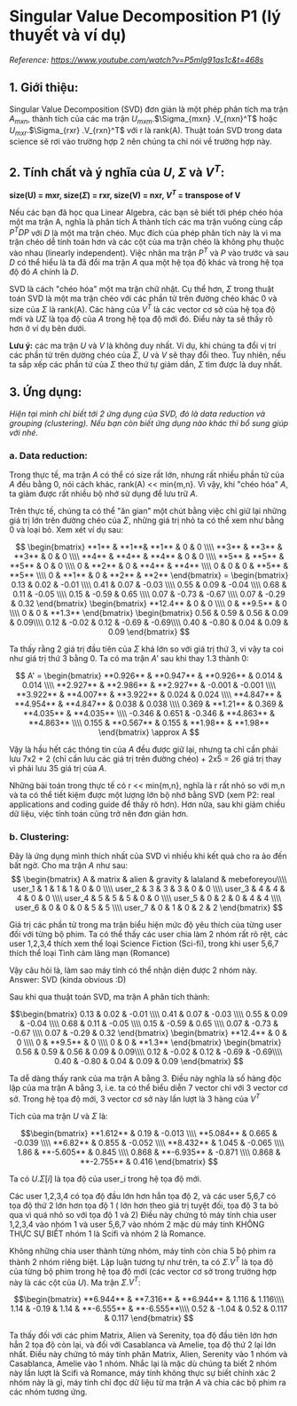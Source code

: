 <vue-mathjax></vue-mathjax>

# Singular Value Decomposition P1 <span class="tex2jax_ignore">(</span>lý thuyết và ví dụ<span class="tex2jax_ignore">)</span>

*Reference: https://www.youtube.com/watch?v=P5mlg91as1c&t=468s*

## 1. Giới thiệu:

Singular Value Decomposition <span class="tex2jax_ignore">(</span>SVD<span class="tex2jax_ignore">)</span> đơn giản là một phép phân tích ma trận $A_{mxn}$, thành tích của các ma trận $U_{mxm}$.$\Sigma_{mxn}
$.$V_{nxn}^T$ hoặc $U_{mxr}$.$\Sigma_{rxr}
$.$V_{rxn}^T$ với r là rank<span class="tex2jax_ignore">(</span>A<span class="tex2jax_ignore">)</span>. Thuật toán SVD trong data science sẽ rơi vào trường hợp 2 nên chúng ta chỉ nói về trường hợp này. 

## 2. Tính chất và ý nghĩa của $U$, $\Sigma$ và $V^T$:

**size<span class="tex2jax_ignore">(</span>U<span class="tex2jax_ignore">)</span> = mxr, size<span class="tex2jax_ignore">(</span>$\Sigma$<span class="tex2jax_ignore">)</span> = rxr, size<span class="tex2jax_ignore">(</span>V<span class="tex2jax_ignore">)</span> = nxr, $V^T$ = transpose of V**

Nếu các bạn đã học qua Linear Algebra, các bạn sẽ biết tới phép chéo hóa một ma trận A, nghĩa là phân tích A thành tích các ma trận vuông cùng cấp $P^TDP$ với $D$ là một ma trận chéo. Mục đích của phép phân tích này là vì ma trận chéo dễ tính toán hơn và các cột của ma trận chéo là không phụ thuộc vào nhau <span class="tex2jax_ignore">(</span>linearly independent<span class="tex2jax_ignore">)</span>. Việc nhân ma trận $P^T$ và $P$ vào trước và sau $D$ có thể hiểu là ta đã đổi ma trận $A$ qua một hệ tọa độ khác và trong hệ tọa độ đó $A$ chính là $D$.


SVD là cách "chéo hóa" một ma trận chữ nhật. Cụ thể hơn, $\Sigma$ trong thuật toán SVD là một ma trận chéo với các phần tử trên đường chéo khác 0 và size của $\Sigma$ là rank<span class="tex2jax_ignore">(</span>A<span class="tex2jax_ignore">)</span>.  Các hàng của $V^T$ là các vector cơ sở của hệ tọa độ mới và $U\Sigma$ là tọa độ của $A$ trong hệ tọa độ mới đó. Điểu này ta sẽ thấy rõ hơn ở ví dụ bên dưới.

**Lưu ý:** các ma trận $U$ và $V$ là không duy nhất. Ví dụ, khi chúng ta đổi vị trí các phần tử trên dường chéo của $\Sigma$, $U$ và $V$ sẽ thay đổi theo. Tuy nhiên, nếu ta sắp xếp các phần tử của $\Sigma$ theo thứ tự giảm dần, $\Sigma$ tìm được là duy nhất.

## 3. Ứng dụng: 

*Hiện tại mình chỉ biết tới 2 ứng dụng của SVD, đó là data reduction và grouping <span class="tex2jax_ignore">(</span>clustering<span class="tex2jax_ignore">)</span>. Nếu bạn còn biết ứng dụng nào khác thì bổ sung giúp với nhé.*

### a. Data reduction:

Trong thực tế, ma trận $A$ có thể có size rất lớn, nhưng rất nhiều phần tử của $A$ đều bằng 0, nói cách khác, rank<span class="tex2jax_ignore">(</span>A<span class="tex2jax_ignore">)</span> << min{m,n}. Vì vậy, khi "chéo hóa" $A$, ta giảm được rất nhiều bộ nhớ sử dụng để lưu trữ $A$.

Trên thực tế, chúng ta có thể "ăn gian" một chút bằng việc chỉ giữ lại những giá trị lớn trên đường chéo của $\Sigma$, những giá trị nhỏ ta có thể xem như bằng 0 và loại bỏ. Xem xét ví dụ sau:

$$ \begin{bmatrix}  
**1** & **1**& **1** & 0 & 0 \\\\
**3** & **3** & **3** & 0 & 0 \\\\
**4** & **4** & **4** & 0 & 0 \\\\
**5** & **5** & **5** & 0 & 0 \\\\
0 & **2** & 0 & **4** & **4** \\\\
0 & 0 & 0 & **5** & **5** \\\\
0 & **1** & 0 & **2** & **2** 
\end{bmatrix} = \begin{bmatrix}  
0.13 & 0.02 & -0.01 \\\\
0.41 & 0.07 & -0.03 \\\\
0.55 & 0.09 & -0.04 \\\\
0.68 & 0.11 & -0.05 \\\\
0.15 & -0.59 & 0.65 \\\\
0.07 & -0.73 & -0.67 \\\\
0.07 & -0.29 & 0.32 
\end{bmatrix} \begin{bmatrix}
**12.4** & 0 & 0 \\\\
0 & **9.5** & 0 \\\\
0 & 0 & **1.3** 
\end{bmatrix} \begin{bmatrix}  
0.56 & 0.59 & 0.56 & 0.09 & 0.09\\\\
0.12 & -0.02 & 0.12 & -0.69 & -0.69\\\\
0.40 & -0.80 & 0.04 & 0.09 & 0.09
\end{bmatrix} $$

Ta thấy rằng 2 giá trị đầu tiên của $\Sigma$ khá lớn so với giá trị thứ 3, vì vậy ta coi như giá trị thứ 3 bằng 0. Ta có ma trận $A'$ sau khi thay 1.3 thành 0:

$$ A' = \begin{bmatrix}
**0.926** & **0.947** & **0.926** & 0.014 & 0.014 \\\\  
**2.927** & **2.986** & **2.927** & -0.001 & -0.001 \\\\ 
**3.922** & **4.007** & **3.922** & 0.024 & 0.024 \\\\
**4.847** & **4.954** & **4.847** & 0.038 & 0.038 \\\\ 
0.369 & **1.21** & 0.369 & **4.035** & **4.035** \\\\ 
-0.346 & 0.651 & -0.346 & **4.863** & **4.863** \\\\ 
0.155 & **0.567** & 0.155 & **1.98** & **1.98** 
\end{bmatrix} \approx A
$$

Vậy là hầu hết các thông tin của $A$ đều được giữ lại, nhưng ta chỉ cần phải lưu 7x2 + 2  <span class="tex2jax_ignore">(</span>chỉ cần lưu các giá trị trên đường chéo<span class="tex2jax_ignore">)</span> + 2x5 = 26 giá trị thay vì phải lưu 35 giá trị của $A$.

Những bài toán trong thực tế có r << min{m,n}, nghĩa là r rất nhỏ so với m,n và ta có thể tiết kiệm được một lượng lớn bộ nhớ bằng SVD  <span class="tex2jax_ignore">(</span>xem P2: real applications and coding guide để thấy rõ hơn<span class="tex2jax_ignore">)</span>. Hơn nữa, sau khi giảm chiều dữ liệu, việc tính toán cũng trở nên đơn giản hơn.

### b. Clustering:

Đây là ứng dụng mình thích nhất của SVD vì nhiều khi kết quả cho ra ảo đến bất ngờ. Cho ma trận $A$ như sau:
$$ \begin{bmatrix}
A & matrix & alien & gravity & lalaland & mebeforeyou\\\\  
user_1 & 1 & 1 & 1 & 0 & 0 \\\\
user_2 & 3 & 3 & 3 & 0 & 0 \\\\
user_3 & 4 & 4 & 4 & 0 & 0 \\\\
user_4 & 5 & 5 & 5 & 0 & 0 \\\\
user_5 & 0 & 2 & 0 & 4 & 4 \\\\
user_6 & 0 & 0 & 0 & 5 & 5 \\\\
user_7 & 0 & 1 & 0 & 2 & 2 
\end{bmatrix} $$

Giá trị các phần tử trong ma trận biểu hiện mức độ yêu thích của từng user đối với từng bộ phim. Ta có thể thấy các user chia làm 2 nhóm rất rõ rệt, các user 1,2,3,4 thích xem thể loại Science Fiction <span class="tex2jax_ignore">(</span>Sci-fi<span class="tex2jax_ignore">)</span>, trong khi user 5,6,7 thích thể loại Tình cảm lãng mạn <span class="tex2jax_ignore">(</span>Romance<span class="tex2jax_ignore">)</span>

Vậy câu hỏi là, làm sao máy tính có thể nhận diện được 2 nhóm này. Answer: SVD <span class="tex2jax_ignore">(</span>kinda obvious :D<span class="tex2jax_ignore">)</span>

Sau khi qua thuật toán SVD, ma trận A phân tích thành:

$$\begin{bmatrix}  
0.13 & 0.02 & -0.01 \\\\
0.41 & 0.07 & -0.03 \\\\
0.55 & 0.09 & -0.04 \\\\
0.68 & 0.11 & -0.05 \\\\
0.15 & -0.59 & 0.65 \\\\
0.07 & -0.73 & -0.67 \\\\
0.07 & -0.29 & 0.32 
\end{bmatrix} \begin{bmatrix}
**12.4** & 0 & 0 \\\\
0 & **9.5** & 0 \\\\
0 & 0 & **1.3** 
\end{bmatrix} \begin{bmatrix}  
0.56 & 0.59 & 0.56 & 0.09 & 0.09\\\\
0.12 & -0.02 & 0.12 & -0.69 & -0.69\\\\
0.40 & -0.80 & 0.04 & 0.09 & 0.09
\end{bmatrix} $$

Ta dễ dàng thấy rank của ma trận A bằng 3. Điều này nghĩa là số hàng độc lập của ma trận A bằng 3, i.e. ta có thể biểu diễn 7 vector chỉ với 3 vector cơ sở. Trong hệ tọa độ mới, 3 vector cơ sở này lần lượt là 3 hàng của $V^T$

Tích của ma trận $U$ và $\Sigma$ là:

$$\begin{bmatrix}  
**1.612** & 0.19 & -0.013 \\\\
**5.084** & 0.665 & -0.039 \\\\
**6.82** & 0.855 & -0.052 \\\\
**8.432** & 1.045 & -0.065 \\\\
1.86 & **-5.605** & 0.845 \\\\
0.868 & **-6.935** & -0.871 \\\\
0.868 & **-2.755** & 0.416 
\end{bmatrix}
$$

Ta có $U$.$\Sigma[i]$ là tọa độ của user_i trong hệ tọa độ mới.

Các user 1,2,3,4 có tọa độ đầu lớn hơn hẳn tọa độ 2, và các user 5,6,7 có tọa độ thứ 2 lớn hơn tọa độ 1 <span class="tex2jax_ignore">(</span> lớn hơn theo giá trị tuyệt đối, tọa độ 3 ta bỏ qua vì quá nhỏ so với tọa độ 1 và 2<span class="tex2jax_ignore">)</span> Điều này chứng tỏ máy tính chia user 1,2,3,4 vào nhóm 1 và user 5,6,7 vào nhóm 2 mặc dù máy tính KHÔNG THỰC SỰ BIẾT nhóm 1 là Scifi và nhóm 2 là Romance.

Không những chia user thành từng nhóm, máy tính còn chia 5 bộ phim ra thành 2 nhóm riêng biệt. Lập luận tương tự như trên, ta có $\Sigma$.$V^T$ là tọa độ của từng bộ phim trong hệ tọa độ mới <span class="tex2jax_ignore">(</span>các vector cơ sở trong trường hợp này là các cột của $U$<span class="tex2jax_ignore">)</span>. Ma trận $\Sigma$.$V^T$:

$$\begin{bmatrix}  
**6.944** & **7.316** & **6.944** & 1.116 & 1.116\\\\
1.14 & -0.19 & 1.14 & **-6.555** & **-6.555**\\\\
0.52 & -1.04 & 0.52 & 0.117 & 0.117
\end{bmatrix} $$


Ta thấy đối với các phim Matrix, Alien và Serenity, tọa độ đầu tiên lớn hơn hẳn 2 tọa độ còn lại, và đối với Casablanca và Amelie, tọa độ thứ 2 lại lớn nhất. Điều này chứng tỏ máy tính phân Matrix, Alien, Serenity vào 1 nhóm và Casablanca, Amelie vào 1 nhóm. Nhắc lại là mặc dù chúng ta biết 2 nhóm này lần lượt là Scifi và Romance, máy tính không thực sự biết chính xác 2 nhóm này là gì, máy tính chỉ đọc dữ liệu từ ma trận $A$ và chia các bộ phim ra các nhóm tương ứng.



<br/>
<br/>
